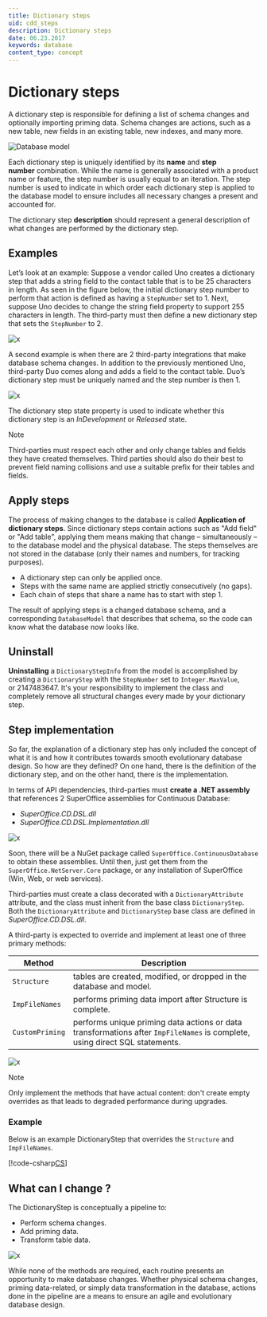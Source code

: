```yaml
---
title: Dictionary steps
uid: cdd_steps
description: Dictionary steps
date: 06.23.2017
keywords: database
content_type: concept
---
```


# Dictionary steps

A dictionary step is responsible for defining a list of schema changes and optionally importing priming data. Schema changes are actions, such as a new table, new fields in an existing table, new indexes, and many more.

![Database model][img1]

Each dictionary step is uniquely identified by its **name** and **step number** combination. While the name is generally associated with a product name or feature, the step number is usually equal to an iteration. The step number is used to indicate in which order each dictionary step is applied to the database model to ensure includes all necessary changes a present and accounted for.

The dictionary step **description** should represent a general description of what changes are performed by the dictionary step.

## Examples

Let’s look at an example: Suppose a vendor called Uno creates a dictionary step that adds a string field to the contact table that is to be 25 characters in length. As seen in the figure below, the initial dictionary step number to perform that action is defined as having a `StepNumber` set to 1. Next, suppose Uno decides to change the string field property to support 255 characters in length. The third-party must then define a new dictionary step that sets the `StepNumber` to 2.

![x][img2]

A second example is when there are 2 third-party integrations that make database schema changes. In addition to the previously mentioned Uno, third-party Duo comes along and adds a field to the contact table. Duo’s dictionary step must be uniquely named and the step number is then 1.

![x][img3]

The dictionary step state property is used to indicate whether this dictionary step is an *InDevelopment* or *Released* state.

> [!NOTE]
> Third-parties must respect each other and only change tables and fields they have created themselves. Third parties should also do their best to prevent field naming collisions and use a suitable prefix for their tables and fields.

## Apply steps

The process of making changes to the database is called **Application of dictionary steps**. Since dictionary steps contain actions such as "Add field" or "Add table", applying them means making that change – simultaneously – to the database model and the physical database. The steps themselves are not stored in the database (only their names and numbers, for tracking purposes).

* A dictionary step can only be applied once.
* Steps with the same name are applied strictly consecutively (no gaps).
* Each chain of steps that share a name has to start with step 1.

The result of applying steps is a changed database schema, and a corresponding `DatabaseModel` that describes that schema, so the code can know what the database now looks like.

## Uninstall

**Uninstalling** a `DictionaryStepInfo` from the model is accomplished by creating a `DictionaryStep` with the `StepNumber` set to `Integer.MaxValue`, or 2147483647. It's your responsibility to implement the class and completely remove all structural changes every made by your dictionary step.

## Step implementation

So far, the explanation of a dictionary step has only included the concept of what it is and how it contributes towards smooth evolutionary database design. So how are they defined? On one hand, there is the definition of the dictionary step, and on the other hand, there is the implementation.

In terms of API dependencies, third-parties must **create a .NET assembly** that references 2 SuperOffice assemblies for Continuous Database:

* *SuperOffice.CD.DSL.dll*
* *SuperOffice.CD.DSL.Implementation.dll*

![x][img6]

Soon, there will be a NuGet package called `SuperOffice.ContinuousDatabase` to obtain these assemblies. Until then, just get them from the `SuperOffice.NetServer.Core` package, or any installation of SuperOffice (Win, Web, or web services).

Third-parties must create a class decorated with a `DictionaryAttribute` attribute, and the class must inherit from the base class `DictionaryStep`. Both the `DictionaryAttribute` and `DictionaryStep` base class are defined in *SuperOffice.CD.DSL.dll*.

A third-party is expected to override and implement at least one of three primary methods:

| Method | Description |
|---|---|
| `Structure` | tables are created, modified, or dropped in the database and model. |
| `ImpFileNames` | performs priming data import after Structure is complete. |
| `CustomPriming` | performs unique priming data actions or data transformations after `ImpFileNames` is complete, using direct SQL statements. |

![x][img4]

> [!NOTE]
> Only implement the methods that have actual content: don't create empty overrides as that leads to degraded performance during upgrades.

### Example

Below is an example DictionaryStep that overrides the `Structure` and `ImpFileNames`.

[!code-csharp[CS](includes/dictionary-step.cs)]

## What can I change ?

The DictionaryStep is conceptually a pipeline to:

* Perform schema changes.
* Add priming data.
* Transform table data.

![x][img5]

While none of the methods are required, each routine presents an opportunity to make database changes. Whether physical schema changes, priming data-related, or simply data transformation in the database, actions done in the pipeline are a means to ensure an agile and evolutionary database design.

<!-- Referenced images -->
[img1]: media/image003.png
[img2]: media/step-1.png
[img3]: media/step-2.png
[img4]: media/image006.png
[img5]: media/image007.png
[img6]: media/cdd-architecture.png
